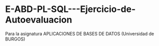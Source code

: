 # E-ABD-PL-SQL---Ejercicio-de-Autoevaluacion

Para la asignatura APLICACIONES DE BASES DE DATOS (Universidad de BURGOS)
